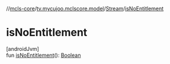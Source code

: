 //[mcls-core](../../../index.md)/[tv.mycujoo.mclscore.model](../index.md)/[Stream](index.md)/[isNoEntitlement](is-no-entitlement.md)

# isNoEntitlement

[androidJvm]\
fun [isNoEntitlement](is-no-entitlement.md)(): [Boolean](https://kotlinlang.org/api/latest/jvm/stdlib/kotlin/-boolean/index.html)
